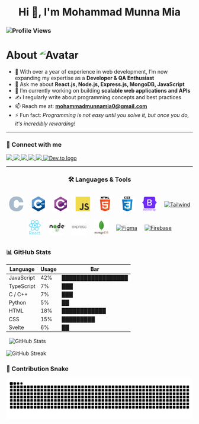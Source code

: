 <h1 align="center">Hi 👋, I'm Mohammad Munna Mia</h1>

<h3 align="center"A passionate Developer & QA Enthusiast from Dhaka, Bangladesh, with over a year of hands-on experience in web development.</h3>

<p align="left">
  <img src="https://komarev.com/ghpvc/?username=mohammadmunnamia0&label=Profile%20views&color=0e75b6&style=flat" alt="Profile Views" />
</p>

<!-- Optional avatar gif
<img 
  align="right"
  alt="Coding" 
  src="https://i.ibb.co.com/87RcWb3/Programmer.gif" 
  style="width: 430px; height: 320px;">
-->

<h1>About 
  <img src="https://camo.githubusercontent.com/2f611d1c70a7596bf6a0c6fa6bd14416758c33fb6a6bb7d7b66083d431855824/68747470733a2f2f6d65646961322e67697068792e636f6d2f6d656469612f5a474870577a644f456b4d4b74774c7164632f67697068792e6769663f6369643d656366303565343761306e336769316266716e74716d6f62386739616964316f796a327772336473336d67373030626c267269643d67697068792e676966" alt="Avatar" width="100" height="100" style="border-radius: 50%;">
</h1>

- 🌱 With over a year of experience in web development, I’m now expanding my expertise as a **Developer & QA Enthusiast**
- 💬 Ask me about **React.js, Node.js, Express.js, MongoDB, JavaScript**
- 🔭 I’m currently working on building **scalable web applications and APIs**
- ✍️ I regularly write about programming concepts and best practices
- 📫 Reach me at: **mohammadmunnamia0@gmail.com**
- ⚡ Fun fact: *Programming is not easy until you solve it, but once you do, it's incredibly rewarding!*

---

### 🤗 Connect with me
<div align="left">
  <a href="https://www.instagram.com/muhammad01munna/" target="_blank" rel="noopener noreferrer">
    <img src="https://img.shields.io/static/v1?message=Instagram&logo=instagram&label=&color=E4405F&logoColor=white&style=for-the-badge" height="35" />
  </a>
  <a href="https://x.com/munna_mohamma" target="_blank" rel="noopener noreferrer">
    <img src="https://img.shields.io/static/v1?message=Twitter&logo=twitter&label=&color=1DA1F2&logoColor=white&style=for-the-badge" height="35" />
  </a>
  <a href="https://discord.com/users/937738620989763586" target="_blank" rel="noopener noreferrer">
    <img src="https://img.shields.io/static/v1?message=Discord&logo=discord&label=&color=7289DA&logoColor=white&style=for-the-badge" height="35" />
  </a>
  <a href="mailto:mohammadmunnamia0@gmail.com" target="_blank" rel="noopener noreferrer">
    <img src="https://img.shields.io/static/v1?message=Gmail&logo=gmail&label=&color=D14836&logoColor=white&style=for-the-badge" height="35" />
  </a>
  <a href="https://www.linkedin.com/in/mohammad-munna-mia-340225219/" target="_blank" rel="noopener noreferrer">
    <img src="https://img.shields.io/static/v1?message=LinkedIn&logo=linkedin&label=&color=0077B5&logoColor=white&style=for-the-badge" height="35" />
  </a>
  <a href="https://dev.to/mohammad_munnamia_9aaac5" target="_blank" rel="noopener noreferrer">
    <img src="https://cdn.hashnode.com/res/hashnode/image/upload/v1647238515419/g8ALIWNWW.png" height="35" alt="Dev.to logo" />
  </a>
</div>

---
<h3 style="text-align: center; margin-bottom: 20px;">🛠️ Languages & Tools</h3>

<div style="display: flex; justify-content: center; gap: 20px; flex-wrap: nowrap; align-items: center; flex-wrap: wrap; max-width: 100%; overflow-x: auto; padding: 10px 0;">
  <a href="https://www.cprogramming.com/" target="_blank" rel="noopener" title="C"><img src="https://raw.githubusercontent.com/devicons/devicon/master/icons/c/c-original.svg" alt="C" width="40" height="40"/></a>
  <a href="https://www.w3schools.com/cpp/" target="_blank" rel="noopener" title="C++"><img src="https://raw.githubusercontent.com/devicons/devicon/master/icons/cplusplus/cplusplus-original.svg" alt="C++" width="40" height="40"/></a>
  <a href="https://www.w3schools.com/cs/" target="_blank" rel="noopener" title="C#"><img src="https://raw.githubusercontent.com/devicons/devicon/master/icons/csharp/csharp-original.svg" alt="C#" width="40" height="40"/></a>
  <a href="https://developer.mozilla.org/en-US/docs/Web/JavaScript" target="_blank" rel="noopener" title="JavaScript"><img src="https://raw.githubusercontent.com/devicons/devicon/master/icons/javascript/javascript-original.svg" alt="JavaScript" width="40" height="40"/></a>
  <a href="https://www.w3.org/html/" target="_blank" rel="noopener" title="HTML"><img src="https://raw.githubusercontent.com/devicons/devicon/master/icons/html5/html5-original-wordmark.svg" alt="HTML" width="40" height="40"/></a>
  <a href="https://www.w3schools.com/css/" target="_blank" rel="noopener" title="CSS"><img src="https://raw.githubusercontent.com/devicons/devicon/master/icons/css3/css3-original-wordmark.svg" alt="CSS" width="40" height="40"/></a>
  <a href="https://getbootstrap.com" target="_blank" rel="noopener" title="Bootstrap"><img src="https://raw.githubusercontent.com/devicons/devicon/master/icons/bootstrap/bootstrap-plain-wordmark.svg" alt="Bootstrap" width="40" height="40"/></a>
  <a href="https://tailwindcss.com/" target="_blank" rel="noopener" title="Tailwind"><img src="https://www.vectorlogo.zone/logos/tailwindcss/tailwindcss-icon.svg" alt="Tailwind" width="40" height="40"/></a>
  <a href="https://reactjs.org/" target="_blank" rel="noopener" title="React"><img src="https://raw.githubusercontent.com/devicons/devicon/master/icons/react/react-original-wordmark.svg" alt="React" width="40" height="40"/></a>
  <a href="https://nodejs.org" target="_blank" rel="noopener" title="Node.js"><img src="https://raw.githubusercontent.com/devicons/devicon/master/icons/nodejs/nodejs-original-wordmark.svg" alt="Node.js" width="40" height="40"/></a>
  <a href="https://expressjs.com" target="_blank" rel="noopener" title="Express"><img src="https://raw.githubusercontent.com/devicons/devicon/master/icons/express/express-original-wordmark.svg" alt="Express" width="40" height="40"/></a>
  <a href="https://www.mongodb.com/" target="_blank" rel="noopener" title="MongoDB"><img src="https://raw.githubusercontent.com/devicons/devicon/master/icons/mongodb/mongodb-original-wordmark.svg" alt="MongoDB" width="40" height="40"/></a>
  <a href="https://www.figma.com/" target="_blank" rel="noopener" title="Figma"><img src="https://www.vectorlogo.zone/logos/figma/figma-icon.svg" alt="Figma" width="40" height="40"/></a>
  <a href="https://firebase.google.com/" target="_blank" rel="noopener" title="Firebase"><img src="https://www.vectorlogo.zone/logos/firebase/firebase-icon.svg" alt="Firebase" width="40" height="40"/></a>
</div>




### 📊 GitHub Stats

| Language    | Usage      | Bar                        |
|-------------|------------|----------------------------|
| JavaScript  | 42%        | ██████████████████         |
| TypeScript  | 7%         | ███                        |
| C / C++     | 7%         | ███                        |
| Python      | 5%         | ██                         |
| HTML        | 18%        | ████████████               |
| CSS         | 15%        | █████████                  |
| Svelte      | 6%         | ██                         |

<p>&nbsp; <img align="center" src="https://github-readme-stats.vercel.app/api?username=mohammadmunnamia0&show_icons=true&locale=en&count_private=true&cache_seconds=1800" alt="GitHub Stats" /> </p> 
<p> <img align="center" src="https://github-readme-streak-stats.herokuapp.com/?user=mohammadmunnamia0&hide_border=true&date_format=M%20j%5B%2C%20Y%5D&mode=weekly" alt="GitHub Streak" /> </p>


### 🐍 Contribution Snake

![snake gif](https://github.com/mohammadmunnamia0/mohammadmunnamia0/blob/output/github-contribution-grid-snake-white.svg)
